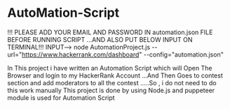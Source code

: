 # AutoMation-Script

 !!! PLEASE ADD YOUR EMAIL AND PASSWORD IN automation.json FILE BEFORE RUNNING SCRIPT ...AND ALSO PUT BELOW INPUT ON TERMINAL!!!
 INPUT-->  node AutomationProject.js --url="https://www.hackerrank.com/dashboard" --config="automation.json"
 
 
In This project i have written an Automation Script which will Open The Browser and login to my HackerRank Account ...And Then Goes to contest section and add moderators
to all the contest .....So , i do not need to do this work manually
This project is done by using Node.js and puppeteer module is used for Automation Script
